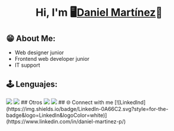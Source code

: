 <div align="center">
<h1 align="center"> Hi, I'm 🖥️<a href="https://dannymarperone.github.io/Portafolio_CV/">Daniel Martínez</a>🌴</h1>
</div>

## 😁 About Me:
- Web designer junior
- Frontend web developer junior
- IT support

## 🕹️ Lenguajes:
<span>
<img src="https://img.shields.io/badge/Sass-CC6699?style=for-the-badge&logo=sass&logoColor=white">
<img src="https://img.shields.io/badge/MySQL-005C84?style=for-the-badge&logo=mysql&logoColor=white">
</span>
## Otros
<img src="https://img.shields.io/badge/Figma-F24E1E?style=for-the-badge&logo=figma&logoColor=white">
<img src="https://img.shields.io/badge/Adobe%20Illustrator-FF9A00?style=for-the-badge&logo=adobe%20illustrator&logoColor=white">
## 🌐 Connect with me
[![LinkedInd](https://img.shields.io/badge/LinkedIn-0A66C2.svg?style=for-the-badge&logo=LinkedIn&logoColor=white)](https://www.linkedin.com/in/daniel-martinez-p/)

<!-- Proudly created with GPRM ( https://gprm.itsvg.in ) -->
